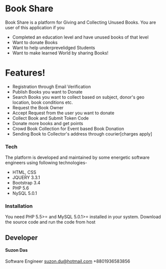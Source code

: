 # Book Share

Book Share is a platform for Giving and Collecting Unused Books. You are user of this application if you 

  - Completed an education level and have unused books of that level
  - Want to donate Books
  - Want to help underprevelidged Students
  - Want to make learned World by sharing Books!

# Features!

  - Registration through Email Verification
  - Publish Books you want to Donate
  - Search Books you want to collect based on subject, donor's geo location, book conditions etc.
  - Request the Book Owner
  - Accept Request from the user you want to donate
  - Collect Book and Submit Token Code
  - Donate more books and get points
  - Crowd Book Collection for Event based Book Donation
  - Sending Book to Collector's address through courier[charges apply]

### Tech

The platform is developed and maintained by some energetic software engineers using following technologies-

* HTML, CSS
* JQUERY 3.3.1
* Bootstrap 3.4
* PHP 5.6
* NySQL 5.0.1


### Installation
You need PHP 5.5>= and MySQL 5.0.1>= installed in your system. Download the source code and run the code from host

## Developer

#### Suzon Das
Software Engineer
suzon.du@hotmail.com
+8801936583856



